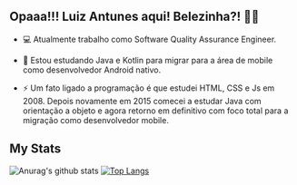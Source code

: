 <h2>Opaaa!!! Luiz Antunes aqui! Belezinha?! 👋😄</h2>


- 💻 Atualmente trabalho como Software Quality Assurance Engineer.

- 🚧 Estou estudando Java e Kotlin para migrar para a área de mobile como desenvolvedor Android nativo.

- ⚡ Um fato ligado a programação é que estudei HTML, CSS e Js em 2008. Depois novamente em 2015 comecei a estudar Java com orientação a objeto e agora retorno em definitivo com foco total para a migração como desenvolvedor mobile.

## My Stats

![Anurag's github stats](https://github-readme-stats.vercel.app/api?username=luizrantunes&count_private=true&theme=dark&show_icons=true) 
[![Top Langs](https://github-readme-stats.vercel.app/api/top-langs/?username=luizrantunes&layout=compact&theme=dark)](https://github.com/anuraghazra/github-readme-stats)

